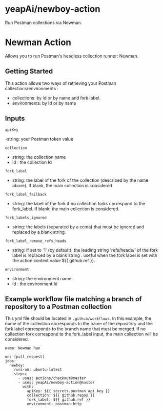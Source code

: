 # yeapAi/newboy-action
Run Postman collections via Newman.

# Newman Action

Allows you to run Postman's headless collection runner: Newman.

## Getting Started

This action allows two ways of retrieving your Postman collections/environments : 
- collections: by Id or by name and fork label.
- environments: by Id or by name

## Inputs 
```
apiKey
```
-string: your Postman token value
```
collection
```
- string: the collection name
- id : the collection Id
```
fork_label 
```
- string: the label of the fork of the collection (described by the name above). If blank, the main collection is considered.
```
fork_label_failback
```
- string: the label of the fork if no collection forks correspond to the fork_label. If blank, the main collection is considered.
```
fork_labels_ignored
```
- string: the labels (separated by a coma) that must be ignored and replaced by a blank string.
```
fork_label_remove_refs_heads
```
- string: if set to '1' (by default), the leading string 'refs/heads/' of the fork label is replaced by a blank string : useful when the fork label is set with the action context value ${{ github.ref }}.
```
environment
```
  - string: the environment name
  - id : the environment Id
## Example workflow file matching a branch of repository to a Postman collection 

This yml file should be located in `.github/workflows`.
In this example, the name of the collection corresponds to the name of the repository and the fork label corresponds to the branch name that must be merged. If no collection fork correspond to the fork_label input, the main collection will be considered.

```
name: Newman Run

on: [pull_request]
jobs:
  newboy:
    runs-on: ubuntu-latest
    steps:
      - uses: actions/checkout@master
      - uses: yeapAi/newboy-action@master
        with:
          apiKey: ${{ secrets.postman_api_key }}
          collection: ${{ github.repos }}
          fork_label: ${{ github.ref }}
          environment: postman-http
```
